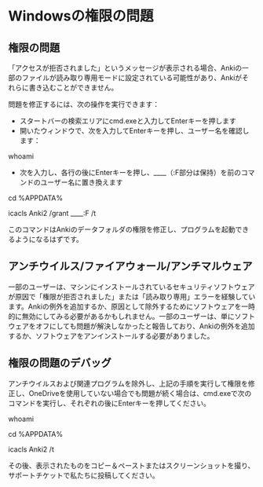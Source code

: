 # Windowsの権限の問題

<!-- toc -->

## 権限の問題

「アクセスが拒否されました」というメッセージが表示される場合、Ankiの一部のファイルが読み取り専用モードに設定されている可能性があり、Ankiがそれらに書き込むことができません。

問題を修正するには、次の操作を実行できます：

- スタートバーの検索エリアにcmd.exeと入力してEnterキーを押します
- 開いたウィンドウで、次を入力してEnterキーを押し、ユーザー名を確認します：

whoami

- 次を入力し、各行の後にEnterキーを押し、____（:F部分は保持）を前のコマンドのユーザー名に置き換えます

cd %APPDATA%

icacls Anki2 /grant ____:F /t

このコマンドはAnkiのデータフォルダの権限を修正し、プログラムを起動できるようになるはずです。

## アンチウイルス/ファイアウォール/アンチマルウェア

一部のユーザーは、マシンにインストールされているセキュリティソフトウェアが原因で「権限が拒否されました」または「読み取り専用」エラーを経験しています。Ankiの例外を追加するか、原因として除外するためにソフトウェアを一時的に無効にしてみる必要があるかもしれません。一部のユーザーは、単にソフトウェアをオフにしても問題が解決しなかったと報告しており、Ankiの例外を追加するか、ソフトウェアをアンインストールする必要がありました。

## 権限の問題のデバッグ

アンチウイルスおよび関連プログラムを除外し、上記の手順を実行して権限を修正し、OneDriveを使用していない場合でも問題が続く場合は、cmd.exeで次のコマンドを実行し、それぞれの後にEnterキーを押してください。

whoami

cd %APPDATA%

icacls Anki2 /t

その後、表示されたものをコピー＆ペーストまたはスクリーンショットを撮り、サポートチケットで私たちに投稿してください。
